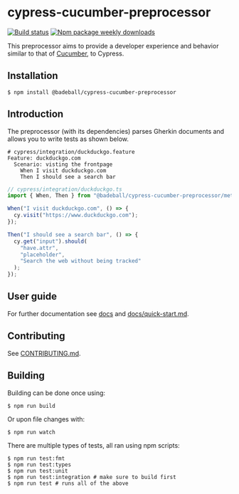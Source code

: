 # cypress-cucumber-preprocessor

[![Build status](https://github.com/badeball/cypress-cucumber-preprocessor/actions/workflows/build.yml/badge.svg)](https://github.com/badeball/cypress-cucumber-preprocessor/actions/workflows/build.yml)
[![Npm package weekly downloads](https://badgen.net/npm/dw/@badeball/cypress-cucumber-preprocessor)](https://npmjs.com/package/@badeball/cypress-cucumber-preprocessor)

This preprocessor aims to provide a developer experience and behavior similar to that of [Cucumber](https://cucumber.io/), to Cypress.

## Installation

```
$ npm install @badeball/cypress-cucumber-preprocessor
```

## Introduction

The preprocessor (with its dependencies) parses Gherkin documents and allows you to write tests as shown below.

```cucumber
# cypress/integration/duckduckgo.feature
Feature: duckduckgo.com
  Scenario: visting the frontpage
    When I visit duckduckgo.com
    Then I should see a search bar
```

```ts
// cypress/integration/duckduckgo.ts
import { When, Then } from "@badeball/cypress-cucumber-preprocessor/methods";

When("I visit duckduckgo.com", () => {
  cy.visit("https://www.duckduckgo.com");
});

Then("I should see a search bar", () => {
  cy.get("input").should(
    "have.attr",
    "placeholder",
    "Search the web without being tracked"
  );
});
```

## User guide

For further documentation see [docs](docs/index.md) and [docs/quick-start.md](docs/quick-start.md).

## Contributing

See [CONTRIBUTING.md](CONTRIBUTING.md).

## Building

Building can be done once using:

```
$ npm run build
```

Or upon file changes with:

```
$ npm run watch
```

There are multiple types of tests, all ran using npm scripts:

```
$ npm run test:fmt
$ npm run test:types
$ npm run test:unit
$ npm run test:integration # make sure to build first
$ npm run test # runs all of the above
```

